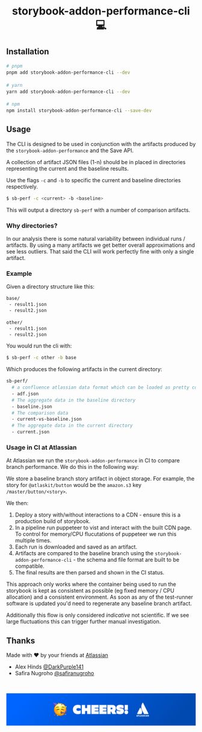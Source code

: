 <h1 align="center">storybook-addon-performance-cli 💻</h1>

## Installation

```bash
# pnpm
pnpm add storybook-addon-performance-cli --dev

# yarn
yarn add storybook-addon-performance-cli --dev

# npm
npm install storybook-addon-performance-cli --save-dev
```

## Usage

The CLI is designed to be used in conjunction with the artifacts
produced by the `storybook-addon-performance` and the Save API.

A collection of artifact JSON files (1-n) should be in placed in directories representing the
current and the baseline results.

Use the flags `-c` and `-b` to specific the current and baseline directories respectively.

```bash
$ sb-perf -c <current> -b <baseline>
```

This will output a directory `sb-perf` with a number of comparison artifacts.

### Why directories?

In our analysis there is some natural variability
between individual runs / artifacts. By using a many artifacts we get better overall approximations and see
less outliers. That said the CLI will work perfectly fine with only a single artifact.

### Example

Given a directory structure like this:

```
base/
 - result1.json
 - result2.json

other/
 - result1.json
 - result2.json
```

You would run the cli with:

```bash
$ sb-perf -c other -b base
```

Which produces the following artifacts in the current directory:

```bash
sb-perf/
  # a confluence atlassian data format which can be loaded as pretty comparison table
  - adf.json
  # The aggregate data in the baseline directory
  - baseline.json
  # The comparison data
  - current-vs-baseline.json
  # The aggregate data in the current directory
  - current.json
```

### Usage in CI at Atlassian

At Atlassian we run the `storybook-addon-performance` in CI to compare branch performance. We do this in the following way:

We store a baseline branch story artifact in object storage. For example, the story for `@atlaskit/button` would be the `amazon.s3` key `/master/button/<story>`.

We then:

1. Deploy a story with/without interactions to a CDN - ensure this is a production build of storybook.
2. In a pipeline run puppeteer to vist and interact with the built CDN page. To control for memory/CPU flucutations of puppeteer we run this multiple times.
3. Each run is downloaded and saved as an artifact.
4. Artifacts are compared to the baseline branch using the `storybook-addon-performance-cli` - the schema and file format are built to be compatible.
5. The final results are then parsed and shown in the CI status.

This approach only works where the container being used to run the storybook is kept as consistent as possible (eg fixed memory / CPU allocation) and a
consistent environment. As soon as any of the test-runner software is updated you'd need to regenerate any baseline branch artifact.

Additionally this flow is only considered _indicative_ not scientific. If we see large fluctuations this can trigger further manual investigation.

## Thanks

Made with ❤️ by your friends at [Atlassian](https://www.atlassian.com/)

- Alex Hinds [@DarkPurple141](https://twitter.com/al_hinds)
- Safira Nugroho [@safiranugroho](https://github.com/safiranugroho)

<br/>

[![With ❤️ from Atlassian](https://raw.githubusercontent.com/atlassian-internal/oss-assets/master/banner-cheers.png)](https://www.atlassian.com)
